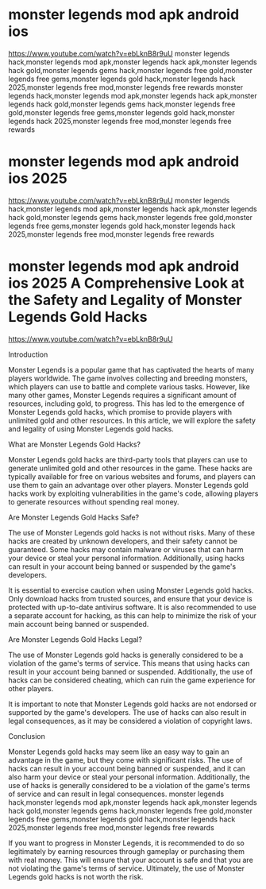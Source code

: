 # monster legends mod apk android ios
https://www.youtube.com/watch?v=ebLknB8r9uU
monster legends hack,monster legends mod apk,monster legends hack apk,monster legends hack gold,monster legends gems hack,monster legends free gold,monster legends free gems,monster legends gold hack,monster legends hack 2025,monster legends free mod,monster legends free rewards
monster legends hack,monster legends mod apk,monster legends hack apk,monster legends hack gold,monster legends gems hack,monster legends free gold,monster legends free gems,monster legends gold hack,monster legends hack 2025,monster legends free mod,monster legends free rewards
# monster legends mod apk android ios 2025
https://www.youtube.com/watch?v=ebLknB8r9uU
monster legends hack,monster legends mod apk,monster legends hack apk,monster legends hack gold,monster legends gems hack,monster legends free gold,monster legends free gems,monster legends gold hack,monster legends hack 2025,monster legends free mod,monster legends free rewards
# monster legends mod apk android ios 2025  A Comprehensive Look at the Safety and Legality of Monster Legends Gold Hacks
https://www.youtube.com/watch?v=ebLknB8r9uU

Introduction

Monster Legends is a popular game that has captivated the hearts of many players worldwide. The game involves collecting and breeding monsters, which players can use to battle and complete various tasks. However, like many other games, Monster Legends requires a significant amount of resources, including gold, to progress. This has led to the emergence of Monster Legends gold hacks, which promise to provide players with unlimited gold and other resources. In this article, we will explore the safety and legality of using Monster Legends gold hacks.

What are Monster Legends Gold Hacks?

Monster Legends gold hacks are third-party tools that players can use to generate unlimited gold and other resources in the game. These hacks are typically available for free on various websites and forums, and players can use them to gain an advantage over other players. Monster Legends gold hacks work by exploiting vulnerabilities in the game's code, allowing players to generate resources without spending real money.

Are Monster Legends Gold Hacks Safe?

The use of Monster Legends gold hacks is not without risks. Many of these hacks are created by unknown developers, and their safety cannot be guaranteed. Some hacks may contain malware or viruses that can harm your device or steal your personal information. Additionally, using hacks can result in your account being banned or suspended by the game's developers.

It is essential to exercise caution when using Monster Legends gold hacks. Only download hacks from trusted sources, and ensure that your device is protected with up-to-date antivirus software. It is also recommended to use a separate account for hacking, as this can help to minimize the risk of your main account being banned or suspended.

Are Monster Legends Gold Hacks Legal?

The use of Monster Legends gold hacks is generally considered to be a violation of the game's terms of service. This means that using hacks can result in your account being banned or suspended. Additionally, the use of hacks can be considered cheating, which can ruin the game experience for other players.

It is important to note that Monster Legends gold hacks are not endorsed or supported by the game's developers. The use of hacks can also result in legal consequences, as it may be considered a violation of copyright laws.

Conclusion

Monster Legends gold hacks may seem like an easy way to gain an advantage in the game, but they come with significant risks. The use of hacks can result in your account being banned or suspended, and it can also harm your device or steal your personal information. Additionally, the use of hacks is generally considered to be a violation of the game's terms of service and can result in legal consequences.
monster legends hack,monster legends mod apk,monster legends hack apk,monster legends hack gold,monster legends gems hack,monster legends free gold,monster legends free gems,monster legends gold hack,monster legends hack 2025,monster legends free mod,monster legends free rewards

If you want to progress in Monster Legends, it is recommended to do so legitimately by earning resources through gameplay or purchasing them with real money. This will ensure that your account is safe and that you are not violating the game's terms of service. Ultimately, the use of Monster Legends gold hacks is not worth the risk.
